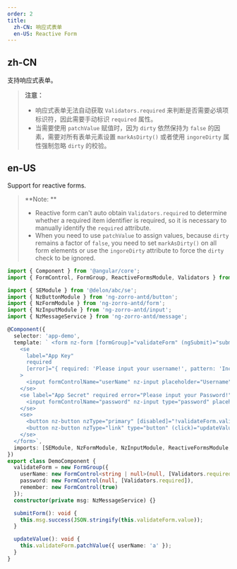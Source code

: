 ```yaml
---
order: 2
title:
  zh-CN: 响应式表单
  en-US: Reactive Form
---
```


## zh-CN

支持响应式表单。

> **注意：**
> - 响应式表单无法自动获取 `Validators.required` 来判断是否需要必填项标识符，因此需要手动标识 `required` 属性。
> - 当需要使用 `patchValue` 赋值时，因为 `dirty` 依然保持为 `false` 的因素，需要对所有表单元素设置 `markAsDirty()` 或者使用 `ingoreDirty` 属性强制忽略 `dirty` 的校验。

## en-US

Support for reactive forms.

> **Note: **
> - Reactive form can't auto obtain `Validators.required` to determine whether a required item identifier is required, so it is necessary to manually identify the `required` attribute.
> - When you need to use `patchValue` to assign values, because `dirty` remains a factor of `false`, you need to set `markAsDirty()` on all form elements or use the `ingoreDirty` attribute to force the `dirty` check to be ignored.

```ts
import { Component } from '@angular/core';
import { FormControl, FormGroup, ReactiveFormsModule, Validators } from '@angular/forms';

import { SEModule } from '@delon/abc/se';
import { NzButtonModule } from 'ng-zorro-antd/button';
import { NzFormModule } from 'ng-zorro-antd/form';
import { NzInputModule } from 'ng-zorro-antd/input';
import { NzMessageService } from 'ng-zorro-antd/message';

@Component({
  selector: 'app-demo',
  template: ` <form nz-form [formGroup]="validateForm" (ngSubmit)="submitForm()" se-container gutter="32" ingoreDirty>
    <se
      label="App Key"
      required
      [error]="{ required: 'Please input your username!', pattern: 'Incorrect format, muse be A' }"
    >
      <input formControlName="userName" nz-input placeholder="Username" />
    </se>
    <se label="App Secret" required error="Please input your Password!">
      <input formControlName="password" nz-input type="password" placeholder="Password" />
    </se>
    <se>
      <button nz-button nzType="primary" [disabled]="!validateForm.valid">Log in</button>
      <button nz-button nzType="link" type="button" (click)="updateValue()">Update value via patchValue</button>
    </se>
  </form>`,
  imports: [SEModule, NzFormModule, NzInputModule, ReactiveFormsModule, NzButtonModule]
})
export class DemoComponent {
  validateForm = new FormGroup({
    userName: new FormControl<string | null>(null, [Validators.required, Validators.pattern(/A/)]),
    password: new FormControl(null, [Validators.required]),
    remember: new FormControl(true)
  });
  constructor(private msg: NzMessageService) {}

  submitForm(): void {
    this.msg.success(JSON.stringify(this.validateForm.value));
  }

  updateValue(): void {
    this.validateForm.patchValue({ userName: 'a' });
  }
}
```
